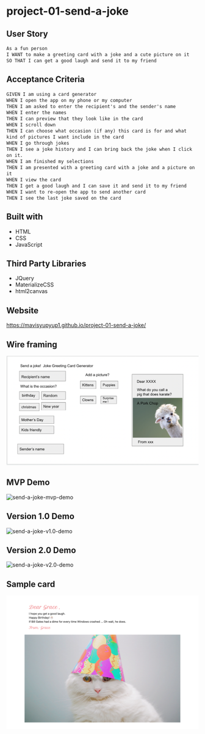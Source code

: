 # project-01-send-a-joke

## User Story

```
As a fun person
I WANT to make a greeting card with a joke and a cute picture on it
SO THAT I can get a good laugh and send it to my friend
```

## Acceptance Criteria
```
GIVEN I am using a card generator
WHEN I open the app on my phone or my computer
THEN I am asked to enter the recipient's and the sender's name
WHEN I enter the names
THEN I can preview that they look like in the card
WHEN I scroll down
THEN I can choose what occasion (if any) this card is for and what kind of pictures I want include in the card
WHEN I go through jokes
THEN I see a joke history and I can bring back the joke when I click on it.
WHEN I am finished my selections
THEN I am presented with a greeting card with a joke and a picture on it
WHEN I view the card
THEN I get a good laugh and I can save it and send it to my friend
WHEN I want to re-open the app to send another card
THEN I see the last joke saved on the card
```

## Built with
* HTML
* CSS
* JavaScript

## Third Party Libraries
* JQuery
* MaterializeCSS
* html2canvas

## Website
https://mavisyupyup1.github.io/project-01-send-a-joke/

## Wire framing
![send-a-joke-wire-framing](assests/images/send-a-joke-wire-framing.png)

## MVP Demo
![send-a-joke-mvp-demo](assests/images/send-a-joke.gif)

## Version 1.0 Demo
![send-a-joke-v1.0-demo](assests/images/send-a-joke-v1.gif)

## Version 2.0 Demo
![send-a-joke-v2.0-demo](assests/images/send-a-joke-v2.gif)

## Sample card
![savedcard](assests/images/Sendajoke.png)